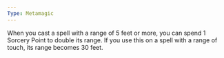 ```yaml
---
Type: Metamagic
---
```

When you cast a spell with a range of 5 feet or more, you can spend 1 Sorcery Point to double its range. If you use this on a spell with a range of touch, its range becomes 30 feet.